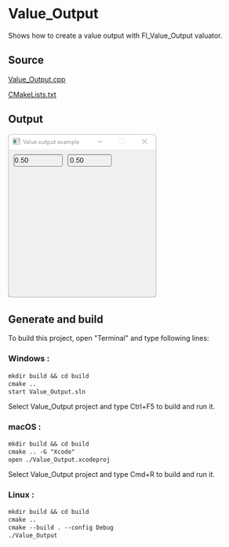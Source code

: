 # Value_Output

Shows how to create a value output with Fl_Value_Output valuator.

## Source

[Value_Output.cpp](Value_Output.cpp)

[CMakeLists.txt](CMakeLists.txt)

## Output

![output](../../../docs/Pictures/Examples/Value_Output.png)

## Generate and build

To build this project, open "Terminal" and type following lines:

### Windows :

``` shell
mkdir build && cd build
cmake .. 
start Value_Output.sln
```

Select Value_Output project and type Ctrl+F5 to build and run it.

### macOS :

``` shell
mkdir build && cd build
cmake .. -G "Xcode"
open ./Value_Output.xcodeproj
```

Select Value_Output project and type Cmd+R to build and run it.

### Linux :

``` shell
mkdir build && cd build
cmake .. 
cmake --build . --config Debug
./Value_Output
```
